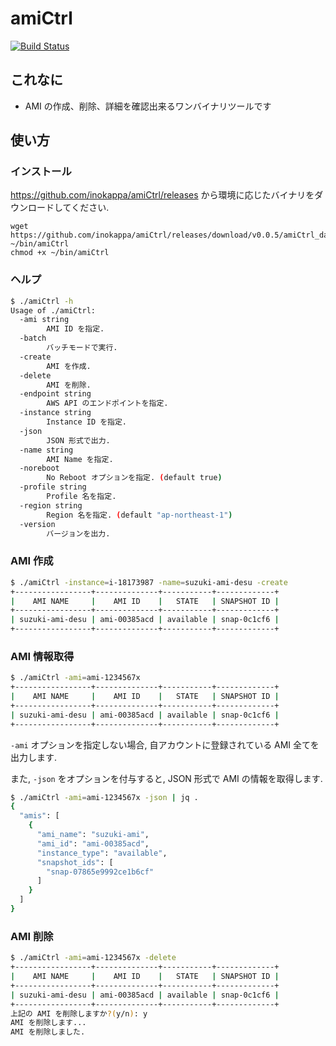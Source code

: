 # amiCtrl
[![Build Status](https://travis-ci.org/inokappa/amiCtrl.svg?branch=master)](https://travis-ci.org/inokappa/amiCtrl)
## これなに

- AMI の作成、削除、詳細を確認出来るワンバイナリツールです

## 使い方

### インストール

https://github.com/inokappa/amiCtrl/releases から環境に応じたバイナリをダウンロードしてください.

```
wget https://github.com/inokappa/amiCtrl/releases/download/v0.0.5/amiCtrl_darwin_amd64 ~/bin/amiCtrl
chmod +x ~/bin/amiCtrl
```

### ヘルプ

```sh
$ ./amiCtrl -h
Usage of ./amiCtrl:
  -ami string
        AMI ID を指定.
  -batch
        バッチモードで実行.
  -create
        AMI を作成.
  -delete
        AMI を削除.
  -endpoint string
        AWS API のエンドポイントを指定.
  -instance string
        Instance ID を指定.
  -json
        JSON 形式で出力.
  -name string
        AMI Name を指定.
  -noreboot
        No Reboot オプションを指定. (default true)
  -profile string
        Profile 名を指定.
  -region string
        Region 名を指定. (default "ap-northeast-1")
  -version
        バージョンを出力.
```

### AMI 作成

```sh
$ ./amiCtrl -instance=i-18173987 -name=suzuki-ami-desu -create
+-----------------+--------------+-----------+-------------+
|    AMI NAME     |    AMI ID    |   STATE   | SNAPSHOT ID |
+-----------------+--------------+-----------+-------------+
| suzuki-ami-desu | ami-00385acd | available | snap-0c1cf6 |
+-----------------+--------------+-----------+-------------+
```

### AMI 情報取得

```sh
$ ./amiCtrl -ami=ami-1234567x
+-----------------+--------------+-----------+-------------+
|    AMI NAME     |    AMI ID    |   STATE   | SNAPSHOT ID |
+-----------------+--------------+-----------+-------------+
| suzuki-ami-desu | ami-00385acd | available | snap-0c1cf6 |
+-----------------+--------------+-----------+-------------+
```

`-ami` オプションを指定しない場合, 自アカウントに登録されている AMI 全てを出力します.

また, `-json` をオプションを付与すると, JSON 形式で AMI の情報を取得します.

```sh
$ ./amiCtrl -ami=ami-1234567x -json | jq .
{
  "amis": [
    {
      "ami_name": "suzuki-ami",
      "ami_id": "ami-00385acd",
      "instance_type": "available",
      "snapshot_ids": [
        "snap-07865e9992ce1b6cf"
      ]
    }
  ]
}
```


### AMI 削除

```sh
$ ./amiCtrl -ami=ami-1234567x -delete
+-----------------+--------------+-----------+-------------+
|    AMI NAME     |    AMI ID    |   STATE   | SNAPSHOT ID |
+-----------------+--------------+-----------+-------------+
| suzuki-ami-desu | ami-00385acd | available | snap-0c1cf6 |
+-----------------+--------------+-----------+-------------+
上記の AMI を削除しますか?(y/n): y
AMI を削除します...
AMI を削除しました.
```
